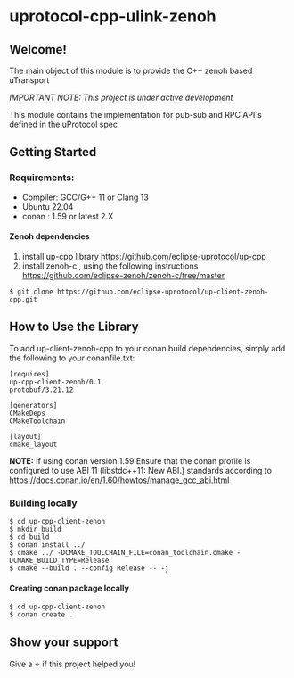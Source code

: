 # uprotocol-cpp-ulink-zenoh

## Welcome!

The main object of this module is to provide the C++ zenoh based uTransport

*_IMPORTANT NOTE:_ This project is under active development*

This module contains the implementation for pub-sub and RPC API`s defined in the uProtocol spec

## Getting Started
### Requirements:
- Compiler: GCC/G++ 11 or Clang 13
- Ubuntu 22.04
- conan : 1.59 or latest 2.X

#### Zenoh dependencies

1. install up-cpp library https://github.com/eclipse-uprotocol/up-cpp
2. install zenoh-c , using the following instructions https://github.com/eclipse-zenoh/zenoh-c/tree/master

```
$ git clone https://github.com/eclipse-uprotocol/up-client-zenoh-cpp.git
```
## How to Use the Library
To add up-client-zenoh-cpp to your conan build dependencies, simply add the following to your conanfile.txt:
```
[requires]
up-cpp-client-zenoh/0.1
protobuf/3.21.12

[generators]
CMakeDeps
CMakeToolchain

[layout]
cmake_layout

```
**NOTE:** If using conan version 1.59 Ensure that the conan profile is configured to use ABI 11 (libstdc++11: New ABI.) standards according to https://docs.conan.io/en/1.60/howtos/manage_gcc_abi.html

### Building locally 
```
$ cd up-cpp-client-zenoh
$ mkdir build
$ cd build
$ conan install ../ 
$ cmake ../ -DCMAKE_TOOLCHAIN_FILE=conan_toolchain.cmake -DCMAKE_BUILD_TYPE=Release
$ cmake --build . --config Release -- -j
```

#### Creating conan package locally 

```
$ cd up-cpp-client-zenoh
$ conan create . 
```

## Show your support

Give a ⭐️ if this project helped you!
